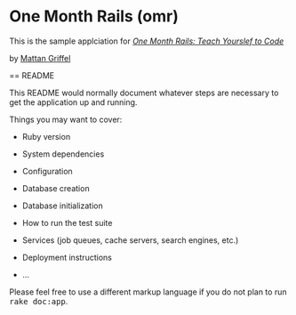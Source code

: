 # One Month Rails (omr)

This is the sample applciation for 
[*One Month Rails: Teach Yourslef to Code*](http://onemonthrails.com)

by [Mattan Griffel]()

== README

This README would normally document whatever steps are necessary to get the
application up and running.

Things you may want to cover:

* Ruby version

* System dependencies

* Configuration

* Database creation

* Database initialization

* How to run the test suite

* Services (job queues, cache servers, search engines, etc.)

* Deployment instructions

* ...


Please feel free to use a different markup language if you do not plan to run
<tt>rake doc:app</tt>.
